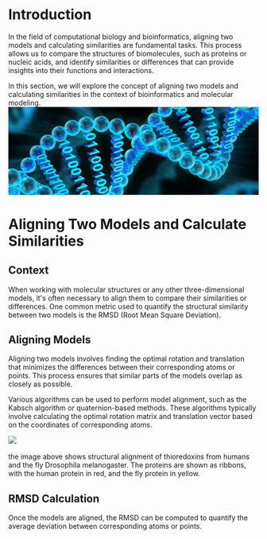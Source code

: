 # Introduction

In the field of computational biology and bioinformatics, aligning two models and calculating similarities are fundamental tasks. This process allows us to compare the structures of biomolecules, such as proteins or nucleic acids, and identify similarities or differences that can provide insights into their functions and interactions.

In this section, we will explore the concept of aligning two models and calculating similarities in the context of bioinformatics and molecular modeling.
![](../assets/Bioinformatics_Banner_1140x400.webp)

# Aligning Two Models and Calculate Similarities

## Context

When working with molecular structures or any other three-dimensional models, it's often necessary to align them to compare their similarities or differences. One common metric used to quantify the structural similarity between two models is the RMSD (Root Mean Square Deviation).

## Aligning Models

Aligning two models involves finding the optimal rotation and translation that minimizes the differences between their corresponding atoms or points. This process ensures that similar parts of the models overlap as closely as possible.

Various algorithms can be used to perform model alignment, such as the Kabsch algorithm or quaternion-based methods. These algorithms typically involve calculating the optimal rotation matrix and translation vector based on the coordinates of corresponding atoms.

![](../assets/Alignment_of_thioredoxins2.png)

the image above shows structural alignment of thioredoxins from humans and the fly Drosophila melanogaster. The proteins are shown as ribbons, with the human protein in red, and the fly protein in yellow.
## RMSD Calculation

Once the models are aligned, the RMSD can be computed to quantify the average deviation between corresponding atoms or points. 

